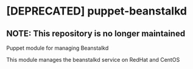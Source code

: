 [DEPRECATED] puppet-beanstalkd
==============================

NOTE: This repository is no longer maintained
---------------------------------------------


Puppet module for managing Beanstalkd

This module manages the beanstalkd service on RedHat and CentOS

